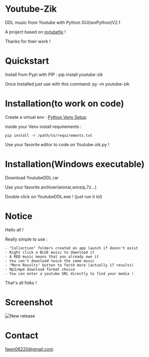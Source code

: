 # Youtube-Zik
DDL music from Youtube with Python GUI(wxPython)V2.1

A project based on [pytubefix](https://github.com/JuanBindez/pytubefix) !

Thanks for their work !

# Quickstart

Install from Pypi with PIP :
	pip install youtube-zik
	
Once installed just use with this command:
	py -m youtube-zik

# Installation(to work on code)
Create a virtual env : [Python Venv Setup](https://mothergeo-py.readthedocs.io/en/latest/development/how-to/venv-win.html)

inside your Venv install requirements :


	pip install -r /path/to/requirements.txt


Use your favorite editor to code on Youtube-zik.py !
	
# Installation(Windows executable)
Download YoutubeDDL.rar

Use your favorite archiver(winrar,winzip,7z...)

Double click on YoutubeDDL.exe ! (just run it lol)

# Notice
Hello all !

Really simple to use :

	- "Collection" folders created on app launch if doesn't exist
	- Right click a BLUE music to download it
	- A RED music means that you already own it
	- You can't download twice the same music
	- "More Results" button to fecth more (actually 17 results)
	- Mp3/mp4 download format choice
	- You can enter a youtube URL directly to find your media !
	
That's all folks !

# Screenshot
![New release](http://ninjaaior.free.fr/YTzik.png "Youtube-Zik DDL V2.1")

# Contact
fawn06220@gmail.com
